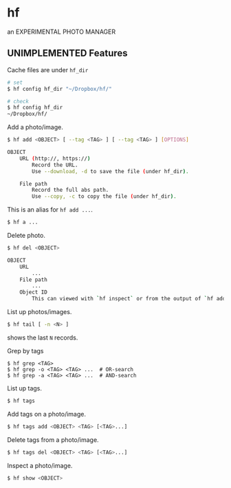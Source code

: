 # hf

an EXPERIMENTAL PHOTO MANAGER

## UNIMPLEMENTED Features

Cache files are under `hf_dir`

```bash
# set
$ hf config hf_dir "~/Dropbox/hf/"

# check
$ hf config hf_dir
~/Dropbox/hf/
```

Add a photo/image.

```bash
$ hf add <OBJECT> [ --tag <TAG> ] [ --tag <TAG> ] [OPTIONS]

OBJECT
    URL (http://, https://)
        Record the URL.
        Use --download, -d to save the file (under hf_dir).

    File path
        Record the full abs path.
        Use --copy, -c to copy the file (under hf_dir).
```

This is an alias for `hf add ...`.

```bash
$ hf a ...
```

Delete photo.

```bash
$ hf del <OBJECT>

OBJECT
    URL
        ...
    File path
        ...
    Object ID
        This can viewed with `hf inspect` or from the output of `hf add`
```

List up photos/images.

```bash
$ hf tail [ -n <N> ]
```

shows the last `N` records.

Grep by tags

```
$ hf grep <TAG>
$ hf grep -o <TAG> <TAG> ...  # OR-search
$ hf grep -a <TAG> <TAG> ...  # AND-search
```

List up tags.

```bash
$ hf tags
```

Add tags on a photo/image.

```bash
$ hf tags add <OBJECT> <TAG> [<TAG>...]
```

Delete tags from a photo/image.

```bash
$ hf tags del <OBJECT> <TAG> [<TAG>...]
```

Inspect a photo/image.

```bash
$ hf show <OBJECT>
```
